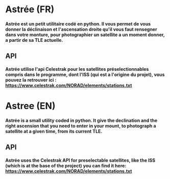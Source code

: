 # Astrée (FR)
#### Astrée est un petit utilitaire codé en python. Il vous permet de vous donner la déclinaison et l'ascensation droite qu'il vous faut rensegner dans votre monture, pour photographier un satellite a un moment donner, a partir de sa TLE actuelle.
## API
#### Astrée utilise l'api Celestrak pour les satellites préselectionnables compris dans le programme, dont l'ISS (qui est a l'origine du projet), vous pouvez la retrouver ici : https://www.celestrak.com/NORAD/elements/stations.txt

# Astree (EN)
#### Astrée is a small utility coded in python. It give the declination and the right ascension that you need to enter in your mount, to photograph a satellite at a given time, from its current TLE.
## API
#### Astrée uses the Celestrak API for preselectable satellites, like the ISS (which is at the base of the project) you can find it here: https://www.celestrak.com/NORAD/elements/stations.txt